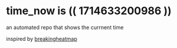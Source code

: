 # time_now is (( 1714633200986 ))

an automated repo that shows the currnent time

inspired by [breakingheatmap](https://github.com/breakingheatmap/breakingheatmap)